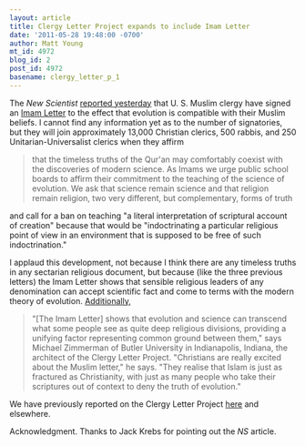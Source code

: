 ```yaml
---
layout: article
title: Clergy Letter Project expands to include Imam Letter
date: '2011-05-28 19:48:00 -0700'
author: Matt Young
mt_id: 4972
blog_id: 2
post_id: 4972
basename: clergy_letter_p_1
---
```

The _New Scientist_ [reported yesterday](http://www.newscientist.com/article/dn20522-american-muslim-clerics-sign-up-for-evolution.html) that U. S. Muslim clergy have signed an [Imam Letter](http://blue.butler.edu/~mzimmerm/ImamLetter.html) to the effect that evolution is compatible with their Muslim beliefs.  I cannot find any information yet as to the number of signatories, but they will join approximately 13,000 Christian clerics, 500 rabbis, and  250 Unitarian-Universalist clerics when they affirm

> that the timeless truths of the Qur'an may comfortably coexist with the discoveries of modern science. As Imams we urge public school boards to affirm their commitment to the teaching of the science of evolution. We ask that science remain science and that religion remain religion, two very different, but complementary, forms of truth

and call for a ban on teaching "a literal interpretation of scriptural account of creation" because that would be "indoctrinating a particular religious point of view in an environment that is supposed to be free of such indoctrination."

I applaud this development, not because I think there are any timeless truths in any sectarian religious document, but because (like the three previous letters) the Imam Letter shows that sensible religious leaders of any denomination can  accept scientific fact and come to terms with the modern theory of evolution.  [Additionally,](http://en.islamtoday.net/artshow-236-4083.htm)

> "\[The Imam Letter\] shows that evolution and science can transcend what some people see as quite deep religious divisions, providing a unifying factor representing common ground between them," says Michael Zimmerman of Butler University in Indianapolis, Indiana, the architect of the Clergy Letter Project. "Christians are really excited about the Muslim letter," he says. "They realise that Islam is just as fractured as Christianity, with just as many people who take their scriptures out of context to deny the truth of evolution."

We have previously reported on the Clergy Letter Project [here](pandasthumb.org/archives/2008/09/clergy-letter-p.html) and elsewhere.

Acknowledgment.  Thanks to Jack Krebs for pointing out the _NS_ article.
